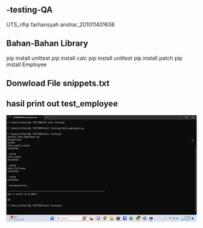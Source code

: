 ## -testing-QA
UTS_rifqi farhansyah anshar_201011401636

## Bahan-Bahan Library
pip install unittest
pip install calc
pip install unittest
pip install patch
pip install Employee

## Donwload File snippets.txt

## hasil print out test_employee
![img 1](implementasi2.png)





